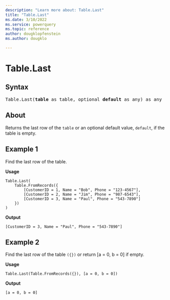 ```yaml
---
description: "Learn more about: Table.Last"
title: "Table.Last"
ms.date: 3/10/2022
ms.service: powerquery
ms.topic: reference
author: dougklopfenstein
ms.author: dougklo

---
```

# Table.Last

## Syntax

<pre>
Table.Last(<b>table</b> as table, optional <b>default</b> as any) as any
</pre>
  
## About

Returns the last row of the `table` or an optional default value, `default`, if the table is empty.

## Example 1

Find the last row of the table.

**Usage**

```powerquery-m
Table.Last(
    Table.FromRecords({
        [CustomerID = 1, Name = "Bob", Phone = "123-4567"],
        [CustomerID = 2, Name = "Jim", Phone = "987-6543"],
        [CustomerID = 3, Name = "Paul", Phone = "543-7890"]
    })
)
```

**Output**

`[CustomerID = 3, Name = "Paul", Phone = "543-7890"]`

## Example 2

Find the last row of the table `({})` or return [a = 0, b = 0] if empty.

**Usage**

```powerquery-m
Table.Last(Table.FromRecords({}), [a = 0, b = 0])
```

**Output**

`[a = 0, b = 0]`

